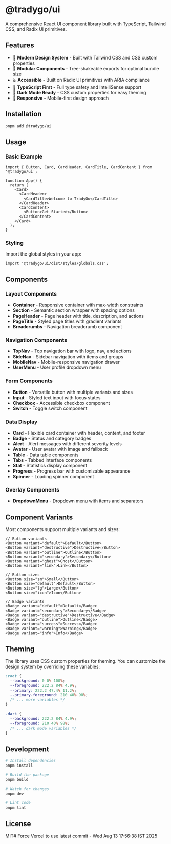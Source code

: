 # @tradygo/ui

A comprehensive React UI component library built with TypeScript, Tailwind CSS, and Radix UI primitives.

## Features

- 🎨 **Modern Design System** - Built with Tailwind CSS and CSS custom properties
- 🧩 **Modular Components** - Tree-shakeable exports for optimal bundle size
- ♿ **Accessible** - Built on Radix UI primitives with ARIA compliance
- 🎯 **TypeScript First** - Full type safety and IntelliSense support
- 🌙 **Dark Mode Ready** - CSS custom properties for easy theming
- 📱 **Responsive** - Mobile-first design approach

## Installation

```bash
pnpm add @tradygo/ui
```

## Usage

### Basic Example

```tsx
import { Button, Card, CardHeader, CardTitle, CardContent } from '@tradygo/ui';

function App() {
  return (
    <Card>
      <CardHeader>
        <CardTitle>Welcome to TradyGo</CardTitle>
      </CardHeader>
      <CardContent>
        <Button>Get Started</Button>
      </CardContent>
    </Card>
  );
}
```

### Styling

Import the global styles in your app:

```tsx
import '@tradygo/ui/dist/styles/globals.css';
```

## Components

### Layout Components

- **Container** - Responsive container with max-width constraints
- **Section** - Semantic section wrapper with spacing options
- **PageHeader** - Page header with title, description, and actions
- **PageTitle** - Styled page titles with gradient variants
- **Breadcrumbs** - Navigation breadcrumb component

### Navigation Components

- **TopNav** - Top navigation bar with logo, nav, and actions
- **SideNav** - Sidebar navigation with items and groups
- **MobileNav** - Mobile-responsive navigation drawer
- **UserMenu** - User profile dropdown menu

### Form Components

- **Button** - Versatile button with multiple variants and sizes
- **Input** - Styled text input with focus states
- **Checkbox** - Accessible checkbox component
- **Switch** - Toggle switch component

### Data Display

- **Card** - Flexible card container with header, content, and footer
- **Badge** - Status and category badges
- **Alert** - Alert messages with different severity levels
- **Avatar** - User avatar with image and fallback
- **Table** - Data table components
- **Tabs** - Tabbed interface components
- **Stat** - Statistics display component
- **Progress** - Progress bar with customizable appearance
- **Spinner** - Loading spinner component

### Overlay Components

- **DropdownMenu** - Dropdown menu with items and separators

## Component Variants

Most components support multiple variants and sizes:

```tsx
// Button variants
<Button variant="default">Default</Button>
<Button variant="destructive">Destructive</Button>
<Button variant="outline">Outline</Button>
<Button variant="secondary">Secondary</Button>
<Button variant="ghost">Ghost</Button>
<Button variant="link">Link</Button>

// Button sizes
<Button size="sm">Small</Button>
<Button size="default">Default</Button>
<Button size="lg">Large</Button>
<Button size="icon">Icon</Button>

// Badge variants
<Badge variant="default">Default</Badge>
<Badge variant="secondary">Secondary</Badge>
<Badge variant="destructive">Destructive</Badge>
<Badge variant="outline">Outline</Badge>
<Badge variant="success">Success</Badge>
<Badge variant="warning">Warning</Badge>
<Badge variant="info">Info</Badge>
```

## Theming

The library uses CSS custom properties for theming. You can customize the design system by overriding these variables:

```css
:root {
  --background: 0 0% 100%;
  --foreground: 222.2 84% 4.9%;
  --primary: 222.2 47.4% 11.2%;
  --primary-foreground: 210 40% 98%;
  /* ... more variables */
}

.dark {
  --background: 222.2 84% 4.9%;
  --foreground: 210 40% 98%;
  /* ... dark mode variables */
}
```

## Development

```bash
# Install dependencies
pnpm install

# Build the package
pnpm build

# Watch for changes
pnpm dev

# Lint code
pnpm lint
```

## License

MIT# Force Vercel to use latest commit - Wed Aug 13 17:56:38 IST 2025
